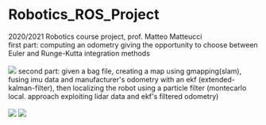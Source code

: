 # Robotics_ROS_Project
2020/2021 Robotics course project, prof. Matteo Matteucci <br />
first part: computing an odometry giving the opportunity to choose between Euler and Runge-Kutta integration methods <br />
 <br />
![](odometry.gif)
second part: given a bag file, creating a map using gmapping(slam), fusing imu data and manufacturer's odometry with an ekf (extended-kalman-filter), then localizing the robot using a particle filter (montecarlo local. approach exploiting lidar data and ekf's filtered odometry) <br />
<br />
![](gmapping.gif)
![](ekf_and_particle_filter.gif)
